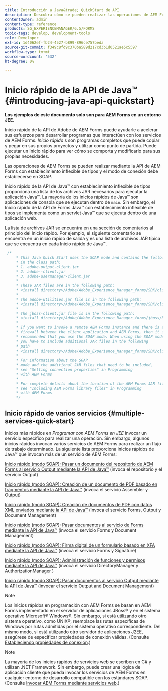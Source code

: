 ```yaml
---
title: Introducción a Java&trade; QuickStart de API
description: Descubra cómo se pueden realizar las operaciones de AEM Forms mediante la API de AEM Forms Java&trade; con establecimiento inflexible de tipos y habilitada con conexión SOAP.
contentOwner: admin
content-type: reference
products: SG_EXPERIENCEMANAGER/6.5/FORMS
topic-tags: develop, development-tools
role: Developer
exl-id: 1d4062ef-fb24-4527-b899-896ce757beda
source-git-commit: f349c8fd9c370ba589d217cd3b1d0521ae5c5597
workflow-type: tm+mt
source-wordcount: '532'
ht-degree: 0%

---
```


# Inicio rápido de la API de Java™ {#introducing-java-api-quickstart}

**Los ejemplos de este documento solo son para AEM Forms en un entorno JEE.**

Inicio rápido de la API de Adobe de AEM Forms puede ayudarle a acelerar sus esfuerzos para desarrollar programas que interactúen con los servicios de AEM Forms. *Inicio rápido* s son programas completos que puede copiar y pegar en sus propios proyectos y utilizar como punto de partida. Puede ejecutar un Inicio rápido para ver cómo se comporta y modificarlo para sus propias necesidades.

Las operaciones de AEM Forms se pueden realizar mediante la API de AEM Forms con establecimiento inflexible de tipos y el modo de conexión debe establecerse en SOAP.

Inicio rápido de la API de Java™ con establecimiento inflexible de tipos proporciona una lista de los archivos JAR necesarios para ejecutar la aplicación Java™. La mayoría de los inicios rápidos de Java™ son aplicaciones de consola que se ejecutan dentro de `main`. Sin embargo, el Inicio rápido de la API de Forms Java™ con establecimiento inflexible de tipos se implementa como un servlet Java™ que se ejecuta dentro de una aplicación web.

La lista de archivos JAR se encuentra en una sección de comentarios al principio del Inicio rápido. Por ejemplo, el siguiente comentario se encuentra en un inicio rápido de salida y es una lista de archivos JAR típica que se encuentra en cada Inicio rápido de Java™.

```java
 /*
     * This Java Quick Start uses the SOAP mode and contains the following JAR files
     * in the class path:
     * 1. adobe-output-client.jar
     * 2. adobe--client.jar
     * 3. adobe-usermanager-client.jar
     *
     * These JAR files are in the following path:
     * <install directory>/Adobe/Adobe_Experience_Manager_forms/SDK/client-libs/common
     *
     * The adobe-utilities.jar file is in the following path:
     * <install directory>/Adobe/Adobe_Experience_Manager_forms/SDK/client-libs/jboss
     *
     * The jboss-client.jar file is in the following path:
     * <install directory>/Adobe/Adobe_Experience_Manager_forms/jboss/bin/client
     *
     * If you want to invoke a remote AEM Forms instance and there is a
     * firewall between the client application and AEM Forms, then it is
     * recommended that you use the SOAP mode. When using the SOAP mode,
     * you have to include additional JAR files in the following
     * path
     * <install directory>/Adobe/Adobe_Experience_Manager_forms/SDK/client-libs/thirdparty
     *
     * For information about the SOAP
     * mode and the additional JAR files that need to be included,
     * see "Setting connection properties" in Programming
     * with AEM Forms
     *
     * For complete details about the location of the AEM Forms JAR files,
     * see "Including AEM Forms library files" in Programming
     * with AEM Forms
     */
```

## Inicio rápido de varios servicios {#multiple-services-quick-start}

Inicios más rápidos en *Programar con AEM Forms en JEE* invocar un servicio específico para realizar una operación. Sin embargo, algunos inicios rápidos invocan varios servicios de AEM Forms para realizar un flujo de trabajo determinado. La siguiente lista proporciona inicios rápidos de Java™ que invocan más de un servicio de AEM Forms:

[Inicio rápido (modo SOAP): Pasar un documento del repositorio de AEM Forms al servicio Output mediante la API de Java™](/help/forms/developing/output-service-java-api-quick.md#quick-start-soap-mode-passing-a-document-located-in-the-repository-to-the-output-service-using-the-java-api) (invoca el repositorio y el servicio Output)

[Inicio rápido (modo SOAP): Creación de un documento de PDF basado en fragmentos mediante la API de Java™](/help/forms/developing/output-service-java-api-quick.md#quick-start-soap-mode-creating-a-pdf-document-based-on-fragments-using-the-java-api) (invoca el servicio Assembler y Output)

[Inicio rápido (modo SOAP): Creación de documentos de PDF con datos XML enviados mediante la API de Java™](/help/forms/developing/forms-service-api-quick-starts.md#quick-start-soap-mode-creating-pdf-documents-with-submitted-xml-data-using-the-java-api) (invoca el servicio Forms, Output y Document Management)

[Inicio rápido (modo SOAP): Pasar documentos al servicio de Forms mediante la API de Java™](/help/forms/developing/forms-service-api-quick-starts.md#quick-start-soap-mode-passing-documents-to-the-forms-service-using-the-java-api) (invoca el servicio Forms y Document Management)

[Inicio rápido (modo SOAP): Firma digital de un formulario basado en XFA mediante la API de Java™](/help/forms/developing/signature-service-java-api-quick.md#quick-start-soap-mode-digitally-signing-a-xfa-based-form-using-the-java-api) (invoca el servicio Forms y Signature)

[Inicio rápido (modo SOAP): Administración de funciones y permisos mediante la API de Java™](/help/forms/developing/user-manager-java-api-quick.md#quick-start-soap-mode-managing-roles-and-permissions-using-the-java-api) (invoca el servicio DirectoryManager y AuthorizationManager )

[Inicio rápido (modo SOAP): Pasar documentos al servicio Output mediante la API de Java™](/help/forms/developing/output-service-java-api-quick.md#quick-start-soap-mode-passing-documents-to-the-output-service-using-the-java-api) (invocar el servicio Output and Document Management)

>[!NOTE]
>
>Los inicios rápidos en programación con AEM Forms se basan en AEM Forms implementado en el servidor de aplicaciones JBoss® y en el sistema operativo Microsoft® Windows®. Sin embargo, si está utilizando otro sistema operativo, como UNIX®, reemplace las rutas específicas de Windows por rutas admitidas por el sistema operativo correspondiente. Del mismo modo, si está utilizando otro servidor de aplicaciones J2EE, asegúrese de especificar propiedades de conexión válidas. (Consulte [Estableciendo propiedades de conexión](/help/forms/developing/invoking-aem-forms-using-java.md#setting-connection-properties).)

>[!NOTE]
>
>La mayoría de los inicios rápidos de servicios web se escriben en C# y utilizan .NET Framework. Sin embargo, puede crear una lógica de aplicación cliente que pueda invocar los servicios de AEM Forms en cualquier entorno de desarrollo compatible con los estándares SOAP. (Consulte [Invocar AEM Forms mediante servicios web](/help/forms/developing/invoking-aem-forms-using-web.md#invoking-aem-forms-using-web-services).)
